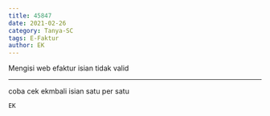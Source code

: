 ```yaml
---
title: 45847
date: 2021-02-26
category: Tanya-SC
tags: E-Faktur
author: EK
---
```


Mengisi web efaktur isian tidak valid

---

coba cek ekmbali isian satu per satu

`EK`
